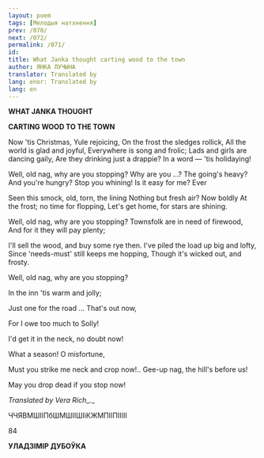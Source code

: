 ```yaml
---
layout: poem
tags: [Мелодыя натхнення]
prev: /070/
next: /072/
permalink: /071/
id: 
title: What Janka thought carting wood to the town
author: ЯНКА ЛУЧЫНА
translator: Translated by 
lang: enor: Translated by 
lang: en
---
```



 
**WHAT JANKA THOUGHT**

**CARTING WOOD  TO  THE  TOWN**

Now 'tis Christmas, Yule rejoicing, On the frost the sledges rollick, All the world is glad and joyful, Everywhere is song and frolic; Lads and girls are dancing gaily, Are they drinking just a drappie? In a word — 'tis holidaying!

Well, old nag, why are you stopping? Why are you ...? The going's heavy? And you're hungry? Stop you whining! Is it easy for me? Ever

Seen this smock, old, torn, the lining Nothing but fresh air? Now boldly At the frost; no time for flopping, Let's get home, for stars are shining.

Well, old nag, why are you stopping? Townsfolk are in need of firewood, And for it they will pay plenty;

I'll sell the wood, and buy some rye then. I've piled the load up big and lofty, Since 'needs-must'  still keeps me hopping, Though it's wicked out, and frosty.

Well, old nag, why are you stopping?

In the inn 'tis warm and jolly;

Just one for the road ... That's out now,

For I owe too much to Solly!

I'd get it in the neck, no doubt now!

What a season! O misfortune,

Must you strike me neck and crop now!.. Gee-up nag, the hill's before us!

May you drop dead if you stop now!

_Translated by Vera Rich__._

ЧЧЯВМШІІПбШМШІІШІіКЖМПІІПІІІІІ

84

**УЛАДЗІМІР ДУБОЎКА**
